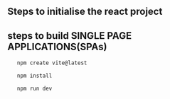 ## Steps to initialise the react project


## steps to build SINGLE PAGE APPLICATIONS(SPAs)


````bash command
   npm create vite@latest

````

````bash command
   npm install

````
````bash command
   npm run dev

````


